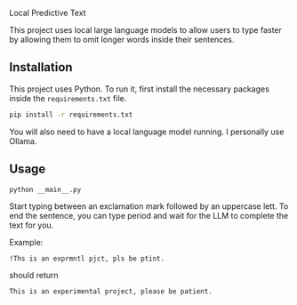 Local Predictive Text

This project uses local large language models to allow users to type faster by allowing them to omit longer words inside their sentences.

## Installation

This project uses Python. To run it, first install the necessary packages inside the `requirements.txt` file.

```bash
pip install -r requirements.txt
```

You will also need to have a local language model running. I personally use Ollama. 

## Usage


```bash
python __main__.py
```

Start typing between an exclamation mark followed by an uppercase lett. To end the sentence, you can type period and wait for the LLM to complete the text for you.

Example:

```
!Ths is an exprmntl pjct, pls be ptint.
```

should return 

```
This is an experimental project, please be patient.
```